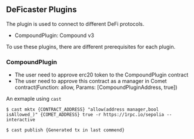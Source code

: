 ## DeFicaster Plugins

The plugin is used to connect to different DeFi protocols.

* CompoundPlugin: Compound v3


To use these plugins, there are different prerequisites for each plugin.

### CompoundPlugin

* The user need to approve erc20 token to the CompoundPlugin contract
* The user need to approve this contract as a manager in Comet contract(Function: allow, Params: [CompoundPluginAddress, true])

An exmaple using `cast`

```shell
$ cast mktx {CONTRACT_ADDRESS} "allow(address manager,bool isAllowed_)" {COMET_ADDRESS} true -r https://1rpc.io/sepolia --interactive

$ cast publish {Generated tx in last commend}

```